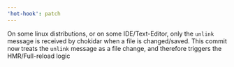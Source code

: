 ```yaml
---
'hot-hook': patch
---
```


On some linux distributions, or on some IDE/Text-Editor, only the `unlink` message is received by chokidar when a file is changed/saved. This commit now treats the `unlink` message as a file change, and therefore triggers the HMR/Full-reload logic
